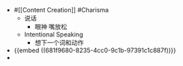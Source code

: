 - #[[Content Creation]] #Charisma
	- 说话
		- 眼神 嘴放松
	- Intentional Speaking
		- 想下一个词和动作
- {{embed ((681f9680-8235-4cc0-9c1b-97391c1c887f))}}
-